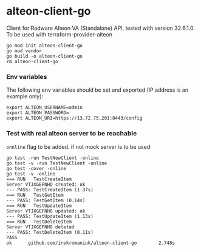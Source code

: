 # alteon-client-go

Client for Radware Alteon VA (Standalone) API, tested with version 32.6.1.0. To be used with terraform-provider-alteon

```
go mod init alteon-client-go
go mod vendor
go build -o alteon-client-go 
rm alteon-client-go
```

### Env variables

The following env variables should be set and exported (IP address is an example only):

```
export ALTEON_USERNAME=admin
export ALTEON_PASSWORD=
export ALTEON_URI=https://13.72.75.201:8443/config
```

### Test with real alteon server to be reachable

`onnline` flag to be added. if not mock server is to be used

```
go test -run TestNewClient -online
go test -v -run TestNewClient -online
go test -cover -online
go test -v -online
=== RUN   TestCreateItem
Server VTJXGEFNHO created: ok
--- PASS: TestCreateItem (1.37s)
=== RUN   TestGetItem
--- PASS: TestGetItem (0.14s)
=== RUN   TestUpdateItem
Server VTJXGEFNHO updated: ok
--- PASS: TestUpdateItem (1.13s)
=== RUN   TestDeleteItem
Server VTJXGEFNHO deleted
--- PASS: TestDeleteItem (0.11s)
PASS
ok      github.com/irekromaniuk/alteon-client-go        2.748s
```